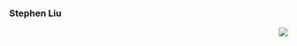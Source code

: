 ### Stephen Liu

<img align="right" src="https://github-readme-stats.vercel.app/api?username=stephenLYZ&show_icons=true&icon_color=0366d6&text_color=24292e&bg_color=ffffff&hide_title=true" />

